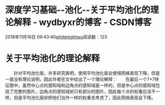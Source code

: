 # 深度学习基础--池化--关于平均池化的理论解释 - wydbyxr的博客 - CSDN博客
2018年11月16日 09:43:40[whitenightwu](https://me.csdn.net/wydbyxr)阅读数：123
# 关于平均池化的理论解释
  针对平均池化层，许多研究表明，使用平均池化层会使得网络表现下降，但是一直没有理论说明，因此作者在文中给出了一个理论解释：
​  在最后一个7*7特征图中，虽然中心点的感知域和边角点的感知域是一样的，但是中心点的感知域包括了完整的图片，边角点的感知域却只有部分的图片，因此每个点的权重应该不一样，但是平均池化层却把他们当作一样的权重去考虑了，因此网络表现会下降。
